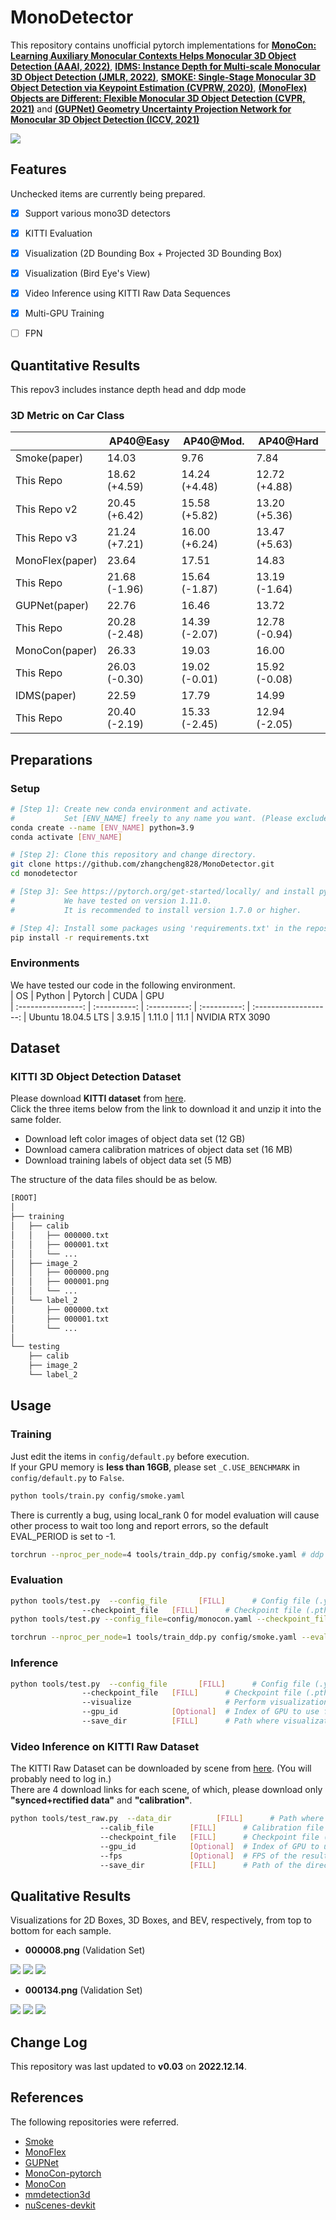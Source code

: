 # MonoDetector
This repository contains unofficial pytorch implementations for **[MonoCon: Learning Auxiliary Monocular Contexts Helps Monocular 3D Object Detection (AAAI, 2022)](https://arxiv.org/abs/2112.04628)**, **[IDMS: Instance Depth for Multi-scale Monocular 3D Object Detection (JMLR, 2022)](https://arxiv.org/abs/2212.01528)**, **[SMOKE: Single-Stage Monocular 3D Object Detection via Keypoint Estimation (CVPRW, 2020)](https://arxiv.org/pdf/2002.10111.pdf)**, **[(MonoFlex) Objects are Different: Flexible Monocular 3D Object Detection (CVPR, 2021)](https://arxiv.org/abs/2104.02323)** and **[(GUPNet) Geometry Uncertainty Projection Network for Monocular 3D Object Detection (ICCV, 2021)](https://arxiv.org/abs/2107.13774)**

<img src="resources/demo_3d_video.gif">

## Features
Unchecked items are currently being prepared.
- [x] Support various mono3D detectors
- [x] KITTI Evaluation
- [x] Visualization (2D Bounding Box + Projected 3D Bounding Box)
- [x] Visualization (Bird Eye's View)
- [x] Video Inference using KITTI Raw Data Sequences
- [x] Multi-GPU Training
- [ ] FPN


## Quantitative Results

This repov3 includes instance depth head and ddp mode
### 3D Metric on Car Class
|                | AP40@Easy     | AP40@Mod.     | AP40@Hard     |
| -------------- | ---------     |-----------    |-----------    |
| Smoke(paper)   | 14.03         |  9.76         |  7.84         |
| This Repo      | 18.62 (+4.59) | 14.24 (+4.48) | 12.72 (+4.88) | 
| This Repo v2   | 20.45 (+6.42) | 15.58 (+5.82) | 13.20 (+5.36) |
| This Repo v3   | 21.24 (+7.21) | 16.00 (+6.24) | 13.47 (+5.63) | 
| MonoFlex(paper)| 23.64         | 17.51         | 14.83         |
| This Repo      | 21.68 (-1.96) | 15.64 (-1.87) | 13.19 (-1.64) |
| GUPNet(paper)  | 22.76         | 16.46         | 13.72         |  
| This Repo      | 20.28 (-2.48) | 14.39 (-2.07) | 12.78 (-0.94) |
| MonoCon(paper) | 26.33         | 19.03         | 16.00         |
| This Repo      | 26.03 (-0.30) | 19.02 (-0.01) | 15.92 (-0.08) | 
| IDMS(paper)    | 22.59         | 17.79         | 14.99         |
| This Repo      | 20.40 (-2.19) | 15.33 (-2.45) | 12.94 (-2.05) | 

  

## Preparations

### Setup
```bash
# [Step 1]: Create new conda environment and activate.
#           Set [ENV_NAME] freely to any name you want. (Please exclude the brackets.)
conda create --name [ENV_NAME] python=3.9
conda activate [ENV_NAME]

# [Step 2]: Clone this repository and change directory.
git clone https://github.com/zhangcheng828/MonoDetector.git
cd monodetector

# [Step 3]: See https://pytorch.org/get-started/locally/ and install pytorch for your environment.
#           We have tested on version 1.11.0.
#           It is recommended to install version 1.7.0 or higher.

# [Step 4]: Install some packages using 'requirements.txt' in the repository.
pip install -r requirements.txt
```

### Environments
We have tested our code in the following environment.  
| OS                 | Python       | Pytorch      | CUDA         | GPU                   
| :----------------: | :----------: | :----------: | :----------: | :-------------------: 
| Ubuntu 18.04.5 LTS | 3.9.15       | 1.11.0       | 11.1         | NVIDIA RTX 3090       



## Dataset
### KITTI 3D Object Detection Dataset
Please download **KITTI dataset** from [here](http://www.cvlibs.net/datasets/kitti/eval_object.php?obj_benchmark=3d).  
Click the three items below from the link to download it and unzip it into the same folder.
- Download left color images of object data set (12 GB)
- Download camera calibration matrices of object data set (16 MB)
- Download training labels of object data set (5 MB)

The structure of the data files should be as below.
```bash
[ROOT]
│
├── training
│   ├── calib
│   │   ├── 000000.txt
│   │   ├── 000001.txt
│   │   └── ...
│   ├── image_2
│   │   ├── 000000.png
│   │   ├── 000001.png
│   │   └── ...
│   └── label_2
│       ├── 000000.txt
│       ├── 000001.txt
│       └── ...
│
└── testing
    ├── calib
    ├── image_2
    └── label_2
```


## Usage
### Training
Just edit the items in ```config/default.py``` before execution.  
If your GPU memory is **less than 16GB**, please set ```_C.USE_BENCHMARK``` in ```config/default.py``` to ```False```.
```bash
python tools/train.py config/smoke.yaml
```
There is currently a bug, using local_rank 0 for model evaluation will cause other process to wait too long and report errors, so the default EVAL_PERIOD is set to -1.
```bash
torchrun --nproc_per_node=4 tools/train_ddp.py config/smoke.yaml # ddp mode
```

### Evaluation
```bash
python tools/test.py  --config_file       [FILL]      # Config file (.yaml file)
                --checkpoint_file   [FILL]      # Checkpoint file (.pth file)
python tools/test.py --config_file=config/monocon.yaml --checkpoint_file=logs/monocon_12_08/checkpoints/epoch_198.pth

torchrun --nproc_per_node=1 tools/train_ddp.py config/smoke.yaml --eval=True # ddp mode
```

### Inference
```bash
python tools/test.py  --config_file       [FILL]      # Config file (.yaml file)
                --checkpoint_file   [FILL]      # Checkpoint file (.pth file)
                --visualize                     # Perform visualization (Qualitative Results)
                --gpu_id            [Optional]  # Index of GPU to use for testing (Default: 0)
                --save_dir          [FILL]      # Path where visualization results will be saved to
```


### Video Inference on KITTI Raw Dataset
The KITTI Raw Dataset can be downloaded by scene from [here](https://www.cvlibs.net/datasets/kitti/raw_data.php?type=city). (You will probably need to log in.)  
There are 4 download links for each scene, of which, please download only **"synced+rectified data"** and **"calibration"**.
```bash
python tools/test_raw.py  --data_dir          [FILL]      # Path where sequence images are saved
                    --calib_file        [FILL]      # Calibration file ("calib_cam_to_cam.txt")
                    --checkpoint_file   [FILL]      # Checkpoint file (.pth file)
                    --gpu_id            [Optional]  # Index of GPU to use for testing (Default: 0)
                    --fps               [Optional]  # FPS of the result video (Default: 25)
                    --save_dir          [FILL]      # Path of the directory to save the result video
```

## Qualitative Results  
Visualizations for 2D Boxes, 3D Boxes, and BEV, respectively, from top to bottom for each sample.  
- **000008.png** (Validation Set)  
<img src="resources/000008_2d.png">
<img src="resources/000008_3d.png">  
<img src="resources/000008_bev.png">  

- **000134.png** (Validation Set)  
<img src="resources/000134_2d.png">
<img src="resources/000134_3d.png">  
<img src="resources/000134_bev.png">  

## Change Log
This repository was last updated to **v0.03** on **2022.12.14**.  


## References
The following repositories were referred.
- [Smoke](https://github.com/lzccccc/SMOKE/tree/master/smoke)  
- [MonoFlex](https://github.com/zhangyp15/MonoFlex)  
- [GUPNet](https://github.com/SuperMHP/GUPNet)  
- [MonoCon-pytorch](https://github.com/2gunsu/monocon-pytorch)  
- [MonoCon](https://github.com/Xianpeng919/MonoCon)
- [mmdetection3d](https://github.com/open-mmlab/mmdetection3d)
- [nuScenes-devkit](https://github.com/nutonomy/nuscenes-devkit)
